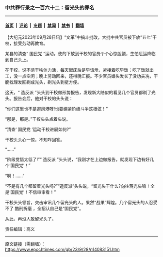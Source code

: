 ### 中共罪行录之一百六十二：留光头的罪名

---

#### [首页](../../../..?n14083151) &nbsp;|&nbsp; [评论](../../../../../epoch-comment?n14083151) &nbsp;|&nbsp; [专题](../../../../../epoch-special?n14083151) &nbsp;|&nbsp; [禁闻](../../../../../epoch-news?n14083151) &nbsp;|&nbsp; [禁书](../../../../../books?n14083151) &nbsp;|&nbsp; [翻墙](https://github.com/gfw-breaker/nogfw/blob/master/README.md?n14083151)


<div class="post_content" id="artbody" itemprop="articleBody">
 <!-- article content begin -->
 <p>
  【大纪元2023年09月28日讯】“文革”中搞斗批改，大批中共官员被下放“五七”干校，接受劳动再教育。
 </p>
 <p>
  某县的清查“
  <ok href="https://www.epochtimes.com/gb/tag/%E5%9B%BD%E6%B0%91%E5%85%9A.html">
   国民党
  </ok>
  ”运动，使的下放到干校的官员个个心惊胆颤，生怕厄运降临到自己头上。
 </p>
 <p>
  在干校，说不清干啥体力活，每天起床后是早请示，紧接着吃早饭；吃了饭就出工，没一点空闲；晚上劳动回来，还得晚汇报。不少官员嫌头发长了没功夫冼，干脆找理发匠剃成光头，剃光头到挺方便。
 </p>
 <p>
  这天，“
  <ok href="https://www.epochtimes.com/gb/tag/%E9%80%A0%E5%8F%8D%E6%B4%BE.html">
   造反派
  </ok>
  ”头头到干校做形势报告，发现新大陆似的看见几个官员都剃了光头。报告会后，他对干校的头头说：
 </p>
 <p>
  “你们这里也不是避风港呀!也要绷紧阶级斗争这根弦！”
 </p>
 <p>
  “那是，那是。”干校头头点着头说。
 </p>
 <p>
  “清查‘
  <ok href="https://www.epochtimes.com/gb/tag/%E5%9B%BD%E6%B0%91%E5%85%9A.html">
   国民党
  </ok>
  ’运动干校进展如何?”
 </p>
 <p>
  干校头头心一惊，不知咋回答。
 </p>
 <p>
  “……”
 </p>
 <p>
  “阶级觉悟太低了!”“
  <ok href="https://www.epochtimes.com/gb/tag/%E9%80%A0%E5%8F%8D%E6%B4%BE.html">
   造反派
  </ok>
  ”头头说，“我刚才在上边做报告，就发现下边有好几个‘国民党’！”
 </p>
 <p>
  “啊！……”
 </p>
 <p>
  “不是有几个都留着光头吗?”“造反派”头头说，“留光头干什么?向往蒋光头嘛！全是‘国民党’！不信审审看！”
 </p>
 <p>
  干校头头领旨，突击审讯几个留光头的人。果然“战果”辉煌。几个留光头的人忍受不了
  <ok href="https://www.epochtimes.com/gb/tag/%E9%85%B7%E5%88%91%E6%8A%98%E7%A3%A8.html">
   酷刑折磨
  </ok>
  ，全招认自己是“国民党”。
 </p>
 <p>
  从此，再没人敢留光头了。
 </p>
 <p>
  责任编辑：高义
 </p>
 <!-- article content end -->
 <div id="below_article_ad">
 </div>
</div>


---

原文链接（需翻墙）：https://www.epochtimes.com/gb/23/9/28/n14083151.htm